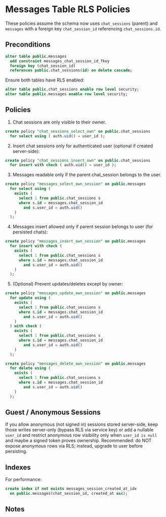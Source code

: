 # Messages Table RLS Policies

These policies assume the schema now uses `chat_sessions` (parent) and `messages` with a foreign key `chat_session_id` referencing `chat_sessions.id`.

## Preconditions
```sql
alter table public.messages
  add constraint messages_chat_session_id_fkey
  foreign key (chat_session_id)
  references public.chat_sessions(id) on delete cascade;
```

Ensure both tables have RLS enabled:
```sql
alter table public.chat_sessions enable row level security;
alter table public.messages enable row level security;
```

## Policies
1. Chat sessions are only visible to their owner.
```sql
create policy "chat_sessions_select_own" on public.chat_sessions
  for select using ( auth.uid() = user_id );
```

2. Insert chat sessions only for authenticated user (optional if created server-side):
```sql
create policy "chat_sessions_insert_own" on public.chat_sessions
  for insert with check ( auth.uid() = user_id );
```

3. Messages readable only if the parent chat_session belongs to the user.
```sql
create policy "messages_select_own_session" on public.messages
  for select using (
    exists (
      select 1 from public.chat_sessions s
      where s.id = messages.chat_session_id
        and s.user_id = auth.uid()
    )
  );
```

4. Messages insert allowed only if parent session belongs to user (for persisted chats):
```sql
create policy "messages_insert_own_session" on public.messages
  for insert with check (
    exists (
      select 1 from public.chat_sessions s
      where s.id = messages.chat_session_id
        and s.user_id = auth.uid()
    )
  );
```

5. (Optional) Prevent updates/deletes except by owner:
```sql
create policy "messages_update_own_session" on public.messages
  for update using (
    exists (
      select 1 from public.chat_sessions s
      where s.id = messages.chat_session_id
        and s.user_id = auth.uid()
    )
  ) with check (
    exists (
      select 1 from public.chat_sessions s
      where s.id = messages.chat_session_id
        and s.user_id = auth.uid()
    )
  );

create policy "messages_delete_own_session" on public.messages
  for delete using (
    exists (
      select 1 from public.chat_sessions s
      where s.id = messages.chat_session_id
        and s.user_id = auth.uid()
    )
  );
```

## Guest / Anonymous Sessions
If you allow anonymous (not signed in) sessions stored server-side, keep those writes server-only (bypass RLS via service key) or add a nullable `user_id` and restrict anonymous row visibility only when `user_id is null` and maybe a signed token proves ownership. Recommended: do NOT expose anonymous rows via RLS; instead, upgrade to user before persisting.

## Indexes
For performance:
```sql
create index if not exists messages_session_created_at_idx
  on public.messages(chat_session_id, created_at asc);
```

## Notes

